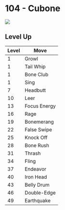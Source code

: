 # 104 - Cubone
![][104]

## Level Up

Level | Move
---   | ---
  1   | Growl
  1   | Tail Whip
  1   | Bone Club
  1   | Sing
  7   | Headbutt
 10   | Leer
 13   | Focus Energy
 16   | Rage
 19   | Bonemerang
 22   | False Swipe
 25   | Knock Off
 28   | Bone Rush
 31   | Thrash
 34   | Fling
 37   | Endeavor
 40   | Iron Head
 43   | Belly Drum
 46   | Double-Edge
 49   | Earthquake



[104]: ../img/pokemon/104.png
